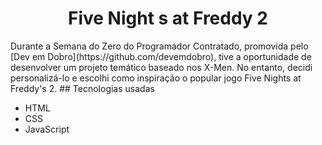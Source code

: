 <h1 align="center"> Five Night s at Freddy 2 </h1>
Durante a Semana do Zero do Programador Contratado, promovida pelo [Dev em Dobro](https://github.com/devemdobro), tive a oportunidade de desenvolver um projeto temático baseado nos X-Men. No entanto, decidi personalizá-lo e escolhi como inspiração o popular jogo Five Nights at Freddy's 2.
## Tecnologias usadas

- HTML
- CSS
- JavaScript
